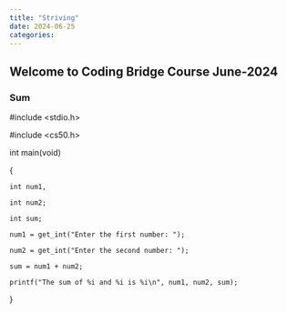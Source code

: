 ```yaml
---
title: "Striving"
date: 2024-06-25
categories:
---
```


## Welcome to Coding Bridge Course June-2024

### Sum

#include <stdio.h>

#include <cs50.h>

int main(void)

{

    int num1,
    
    int num2;

    int sum;

    num1 = get_int("Enter the first number: ");

    num2 = get_int("Enter the second number: ");

    sum = num1 + num2;

    printf("The sum of %i and %i is %i\n", num1, num2, sum);

}


